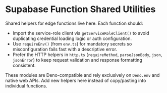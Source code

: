 # Supabase Function Shared Utilities

Shared helpers for edge functions live here. Each function should:

- Import the service-role client via `getServiceRoleClient()` to avoid duplicating
  credential loading logic or auth configuration.
- Use `requireEnv()` (from `env.ts`) for mandatory secrets so misconfiguration
  fails fast with a descriptive error.
- Prefer the HTTP helpers in `http.ts` (`requireMethod`, `parseJsonBody`, `json`,
  `jsonError`) to keep request validation and response formatting consistent.

These modules are Deno-compatible and rely exclusively on `Deno.env` and native
web APIs. Add new helpers here instead of copy/pasting into individual
functions.
